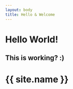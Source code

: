 ```yaml
---
layout: body
title: Hello & Welcome
---
```


<h1>Hello World!</h1> 
<h2>This is working? :)</h2>

<h1>{{ site.name }}</h1>
